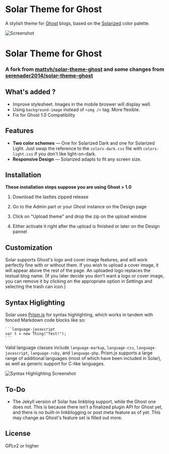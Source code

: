 Solar Theme for Ghost
=====================

A stylish theme for [Ghost](http://ghost.org/) blogs, based on the [Solarized](http://ethanschoonover.com/solarized) color palette.

![Screenshot](http://i.imgur.com/P94J69S.png)

Solar Theme for Ghost
=====================

### A fork from [mattvh/solar-theme-ghost](https://github.com/mattvh/solar-theme-ghost) and some changes from [serenader2014/solar-theme-ghost](https://github.com/serenader2014/solar-theme-ghost)

What's added ?
--------

- Improve stylesheet. Images in the mobile broswer will display well.
- Using `background-image` instead of `<img />` tag. More flexible.
- Fix for Ghost 1.0 Compatibility


Features
--------

* **Two color schemes** — One for Solarized Dark and one for Solarized Light. Just swap the reference to the `colors-dark.css` file with `colors-light.css` if you don't like light-on-dark.
* **Responsive Design** — Solarized adapts to fit any screen size.


Installation
------------

**These installation steps suppose you  are using Ghost > 1.0**

1. Download the lasttes zipped release

2. Go to the Admin part or your Ghost instance on the Design page

3. Click on "Upload theme" and drop the zip on the upload window

4. Either activate it right after the upload is finished or later on the Design pannel


Customization
-------------

Solar supports Ghost's logo and cover image features, and will work perfectly fine with or without them. If you wish to upload a cover image, it will appear above the rest of the page. An uploaded logo replaces the textual blog name. (If you later decide you don't want a logo or cover image, you can remove it by clicking on the appropriate option in Settings and selecting the trash can icon.)


Syntax Higlighting
------------------

Solar uses [Prism.js](http://prismjs.com) for syntax highlighting, which works in tandem with fenced Markdown code blocks like so:

	```language-javascript
	var t = new Thing("Test!");
	```

Valid language classes include `language-markup`, `language-css`, `language-javascript`, `language-ruby`, and `language-php`. Prism.js supports a large range of additional languages (most of which have been included in Solar), as well as generic support for C-like languages.

![Syntax Highlighting Screenshot](http://i.imgur.com/yKQqTz1.png)


To-Do
-----

* The Jekyll version of Solar has linkblog support, while the Ghost one does not. This is because there isn't a finalized plugin API for Ghost yet, and there is no built-in linkblogging or post meta feature as of yet. This may change as Ghost's feature set is filled out more.


License
-------

GPLv2 or higher
